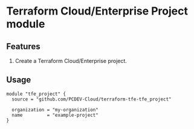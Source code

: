 # Terraform Cloud/Enterprise Project module

## Features
1. Create a Terraform Cloud/Enterprise project.

## Usage

```hcl
module "tfe_project" {
  source = "github.com/PCDEV-Cloud/terraform-tfe-tfe_project"

  organization = "my-organization"
  name         = "example-project"
}
```